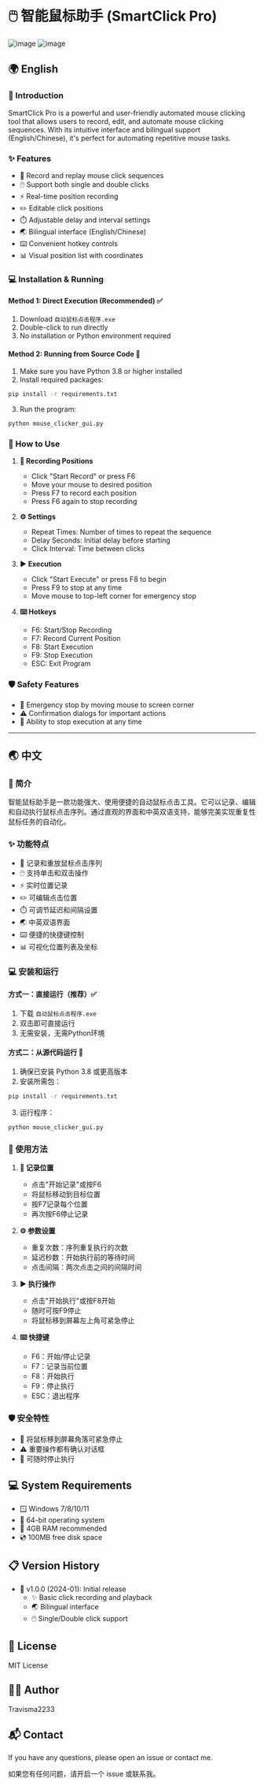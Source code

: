 # 🖱️ 智能鼠标助手 (SmartClick Pro)


![image](https://github.com/user-attachments/assets/65b5ba88-3d85-49a5-96aa-c4bb83abdc6f)
![image](https://github.com/user-attachments/assets/a82c3a97-70cb-46f9-9e25-8e1bd0d76c8b)



## 🌍 English

### 🎯 Introduction
SmartClick Pro is a powerful and user-friendly automated mouse clicking tool that allows users to record, edit, and automate mouse clicking sequences. With its intuitive interface and bilingual support (English/Chinese), it's perfect for automating repetitive mouse tasks.

### ✨ Features
- 📝 Record and replay mouse click sequences
- 🖱️ Support both single and double clicks
- ⚡ Real-time position recording
- ✏️ Editable click positions
- ⏱️ Adjustable delay and interval settings
- 🌏 Bilingual interface (English/Chinese)
- ⌨️ Convenient hotkey controls
- 📊 Visual position list with coordinates

### 💻 Installation & Running
#### Method 1: Direct Execution (Recommended) ✅
1. Download `自动鼠标点击程序.exe`
2. Double-click to run directly
3. No installation or Python environment required

#### Method 2: Running from Source Code 🔧
1. Make sure you have Python 3.8 or higher installed
2. Install required packages:
```bash
pip install -r requirements.txt
```
3. Run the program:
```bash
python mouse_clicker_gui.py
```

### 📖 How to Use
1. **🎥 Recording Positions**
   - Click "Start Record" or press F6
   - Move your mouse to desired position
   - Press F7 to record each position
   - Press F6 again to stop recording

2. **⚙️ Settings**
   - Repeat Times: Number of times to repeat the sequence
   - Delay Seconds: Initial delay before starting
   - Click Interval: Time between clicks

3. **▶️ Execution**
   - Click "Start Execute" or press F8 to begin
   - Press F9 to stop at any time
   - Move mouse to top-left corner for emergency stop

4. **⌨️ Hotkeys**
   - F6: Start/Stop Recording
   - F7: Record Current Position
   - F8: Start Execution
   - F9: Stop Execution
   - ESC: Exit Program

### 🛡️ Safety Features
- 🚫 Emergency stop by moving mouse to screen corner
- ⚠️ Confirmation dialogs for important actions
- 🛑 Ability to stop execution at any time

---

## 🌏 中文

### 🎯 简介
智能鼠标助手是一款功能强大、使用便捷的自动鼠标点击工具。它可以记录、编辑和自动执行鼠标点击序列。通过直观的界面和中英双语支持，能够完美实现重复性鼠标任务的自动化。

### ✨ 功能特点
- 📝 记录和重放鼠标点击序列
- 🖱️ 支持单击和双击操作
- ⚡ 实时位置记录
- ✏️ 可编辑点击位置
- ⏱️ 可调节延迟和间隔设置
- 🌏 中英双语界面
- ⌨️ 便捷的快捷键控制
- 📊 可视化位置列表及坐标

### 💻 安装和运行
#### 方式一：直接运行（推荐）✅
1. 下载 `自动鼠标点击程序.exe`
2. 双击即可直接运行
3. 无需安装，无需Python环境

#### 方式二：从源代码运行 🔧
1. 确保已安装 Python 3.8 或更高版本
2. 安装所需包：
```bash
pip install -r requirements.txt
```
3. 运行程序：
```bash
python mouse_clicker_gui.py
```

### 📖 使用方法
1. **🎥 记录位置**
   - 点击"开始记录"或按F6
   - 将鼠标移动到目标位置
   - 按F7记录每个位置
   - 再次按F6停止记录

2. **⚙️ 参数设置**
   - 重复次数：序列重复执行的次数
   - 延迟秒数：开始执行前的等待时间
   - 点击间隔：两次点击之间的间隔时间

3. **▶️ 执行操作**
   - 点击"开始执行"或按F8开始
   - 随时可按F9停止
   - 将鼠标移到屏幕左上角可紧急停止

4. **⌨️ 快捷键**
   - F6：开始/停止记录
   - F7：记录当前位置
   - F8：开始执行
   - F9：停止执行
   - ESC：退出程序

### 🛡️ 安全特性
- 🚫 将鼠标移到屏幕角落可紧急停止
- ⚠️ 重要操作都有确认对话框
- 🛑 可随时停止执行

## 💻 System Requirements
- 🪟 Windows 7/8/10/11
- 💾 64-bit operating system
- 🧮 4GB RAM recommended
- 💿 100MB free disk space

## 📋 Version History
- 🎉 v1.0.0 (2024-01): Initial release
  - ✨ Basic click recording and playback
  - 🌏 Bilingual interface
  - 🖱️ Single/Double click support

## 📜 License
MIT License

## 👨‍💻 Author
Travisma2233

## 📬 Contact
If you have any questions, please open an issue or contact me.

如果您有任何问题，请开启一个 issue 或联系我。
